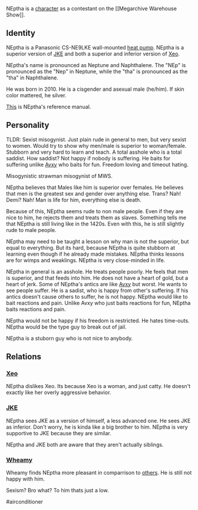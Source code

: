 NEptha is a [character](Characters) as a contestant on the [[Megarchive Warehouse Show]].

## Identity

NEptha is a Panasonic CS-NE9LKE wall-mounted [heat pump](Air%20Conditioners.md). NEptha is a superior version of [JKE](JKE.md) and both a superior and inferior version of [Xeo](Xeo.md).

NEptha's name is pronounced as Neptune and Naphthalene. The "NEp" is pronounced as the "Nep" in Neptune, while the "tha" is pronounced as the "tha" in Naphthalene.

He was born in 2010. He is a cisgender and asexual male (he/him).
If skin color mattered, he silver.

[This](panasonic-amber-gemstone-ironoxide-deice-2010_cs-ne9lke.pdf) is NEptha's reference manual.

## Personality

TLDR: Sexist misogynist. Just plain rude in general to men, but very sexist to women. Would try to show why men/male is superior to woman/female. Stubborn and very hard to learn and teach. A total asshole who is a total saddist. How saddist? Not happy if nobody is suffering. He baits for suffering unlike [Avxy](Avxy.md) who baits for fun. Freedom loving and timeout hating.

Misogynistic strawman misogynist of MWS.

NEptha believes that Males like him is superior over females. He believes that men is the greatest sex and gender over anything else. Trans? Nah! Demi? Nah! Man is life for him, everything else is death.

Because of this, NEptha seems rude to non male people. Even if they are nice to him, he rejects them and treats them as slaves. Something tells me that NEptha is still living like in the 1420s. Even with this, he is still slightly rude to male people.

NEptha may need to be taught a lesson on why man is not the superior, but equal to everything. But its hard, because NEptha is quite stubborn at learning even though if he already made mistakes. NEptha thinks lessons are for wimps and weaklings. NEptha is very close-minded in life.

NEptha in general is an asshole. He treats people poorly. He feels that men is superior, and that feeds into him. He does not have a heart of gold, but a heart of jerk. Some of NEptha's antics are like [Avxy](Avxy.md) but worst. He wants to see people suffer. He is a sadist, who is happy from other's suffering. If his antics doesn't cause others to suffer, he is not happy. NEptha would like to bait reactions and pain. Unlike Avxy who just baits reactions for fun, NEptha baits reactions and pain.

NEptha would not be happy if his freedom is restricted. He hates time-outs. NEptha would be the type guy to break out of jail.

NEptha is a stuborn guy who is not nice to anybody.
## Relations

### [Xeo](Xeo.md)
NEptha dislikes Xeo. Its because Xeo is a woman, and just catty. He doesn't exactly like her overly aggressive behavior.

### [JKE](JKE.md)
NEptha sees JKE as a version of himself, a less advanced one. He sees JKE as inferior. Don't worry, he is kinda like a big brother to him. NEptha is very supportive to JKE because they are similar.

NEptha and JKE both are aware that they aren't actually siblings.

### [Wheamy](Wheamy.md)
Wheamy finds NEptha more pleasant in comparrison to [others](VXU.md#DeltaCXG). He is still not happy with him.

Sexism? Bro what? To him thats just a low.

#airconditioner 